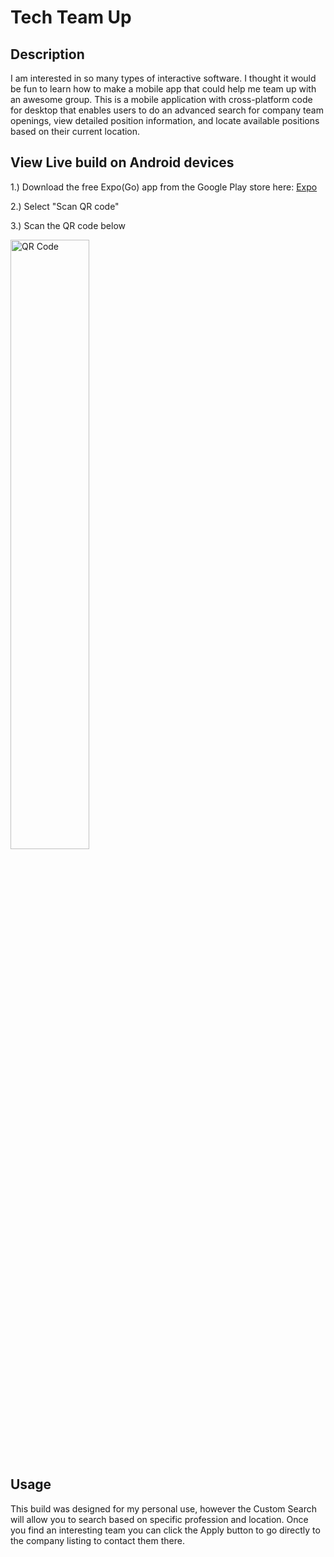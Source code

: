 <!-- # Expo Router Example

Use [`expo-router`](https://expo.github.io/router) to build native navigation using files in the `app/` directory.

## 🚀 How to use

```sh
npx create-expo-app -e with-router
```

## 📝 Notes

- [Expo Router: Docs](https://expo.github.io/router)
- [Expo Router: Repo](https://github.com/expo/router) -->

# Tech Team Up

## Description

I am interested in so many types of interactive software.  I thought it would be fun to learn how to make a mobile app that could help me team up with an awesome group.
This is a mobile application with cross-platform code for desktop that enables users to do an advanced search for company team openings, view detailed position information, and locate available positions based on their current location. 

## View Live build on Android devices

1.) Download the free Expo(Go) app from the Google Play store here:   <a href="https://play.google.com/store/apps/details?id=host.exp.exponent&hl=en_US&gl=US" target="_blank">Expo</a>

2.) Select "Scan QR code"

3.) Scan the QR code below 

<img src="https://thefrank86.github.io/Portfolio/gameContainer/static/Android-app.png" alt="QR Code" width="50%">
<!-- ![QR Code](https://thefrank86.github.io/Portfolio/gameContainer/static/Android-app.png) -->

## Usage

This build was designed for my personal use, however the Custom Search will allow you to search based on specific profession and location.  Once you find an interesting team you can click the Apply button to go directly to the company listing to contact them there.